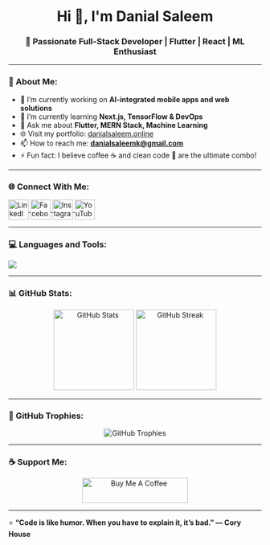 <!-- HEADER -->
<h1 align="center">Hi 👋, I'm Danial Saleem</h1>
<h3 align="center">🚀 Passionate Full-Stack Developer | Flutter | React | ML Enthusiast</h3>

---

### 💫 About Me:
- 🔭 I’m currently working on **AI-integrated mobile apps and web solutions**
- 🌱 I’m currently learning **Next.js, TensorFlow & DevOps**
- 💬 Ask me about **Flutter, MERN Stack, Machine Learning**
- 🌐 Visit my portfolio: [danialsaleem.online](http://www.danialsaleem.online)
- 📫 How to reach me: **danialsaleemk@gmail.com**
- ⚡ Fun fact: I believe coffee ☕ and clean code 🧠 are the ultimate combo!

---

### 🌐 Connect With Me:
<p align="left">
<a href="https://www.linkedin.com/in/danial-saleem-38144225a/" target="_blank">
  <img align="center" src="https://skillicons.dev/icons?i=linkedin" alt="LinkedIn" height="40" width="40" />
</a>
<a href="https://www.facebook.com/danialsaleemk" target="_blank">
  <img align="center" src="https://skillicons.dev/icons?i=facebook" alt="Facebook" height="40" width="40" />
</a>
<a href="https://www.instagram.com/danialsaleem_/" target="_blank">
  <img align="center" src="https://skillicons.dev/icons?i=instagram" alt="Instagram" height="40" width="40" />
</a>
<a href="https://www.youtube.com/@danialsaleemdgk1" target="_blank">
  <img align="center" src="https://skillicons.dev/icons?i=youtube" alt="YouTube" height="40" width="40" />
</a>
</p>

---

### 💻 Languages and Tools:
<p align="left">
<img src="https://skillicons.dev/icons?i=flutter,react,nextjs,nodejs,express,mongodb,python,java,cpp,c,cs,typescript,javascript,html,css,bootstrap,linux,git,figma,firebase,postman,qt,mysql,postgresql,matlab,dart" />
</p>

---

### 📊 GitHub Stats:
<p align="center">
  <img src="https://github-readme-stats.vercel.app/api?username=DanialSaleem14&show_icons=true&theme=tokyonight" alt="GitHub Stats" height="160"/>
  <img src="https://github-readme-streak-stats.herokuapp.com/?user=DanialSaleem14&theme=tokyonight" alt="GitHub Streak" height="160"/>
</p>

---

### 🏅 GitHub Trophies:
<p align="center">
  <img src="https://github-profile-trophy.vercel.app/?username=DanialSaleem14&theme=onedark&no-frame=true&row=1&column=6" alt="GitHub Trophies" />
</p>

---

### ☕ Support Me:
<p align="center">
<a href="https://www.buymeacoffee.com/DanialSaleem14">
  <img src="https://cdn.buymeacoffee.com/buttons/v2/default-yellow.png" height="50" width="210" alt="Buy Me A Coffee" />
</a>
</p>

---

⭐ **“Code is like humor. When you have to explain it, it’s bad.” — Cory House**
